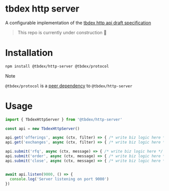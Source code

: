 # tbdex http server

A configurable implementation of the [tbdex http api draft specification](https://github.com/TBD54566975/tbdex-protocol/blob/main/rest-api/README.md)

>
> This repo is currently under construction 🚧

# Installation
```bash
npm install @tbdex/http-server @tbdex/protocol
```

> [!NOTE]
>
> `@tbdex/protocol` is a [peer dependency](https://docs.npmjs.com/cli/v10/configuring-npm/package-json#peerdependencies) to `@tbdex/http-server`

# Usage
```typescript
import { TbdexHttpServer } from '@tbdex/http-server'

const api = new TbdexHttpServer()

api.get('offerings', async (ctx, filter) => { /* write biz logic here */ })
api.get('exchanges', async (ctx, filter) => { /* write biz logic here */ })

api.submit('rfq', async (ctx, message) => { /* write biz logic here */ })
api.submit('order', async (ctx, message) => { /* write biz logic here */ })
api.submit('close', async (ctx, message) => { /* write biz logic here */ })


await api.listen(9000, () => {
  console.log('Server listening on port 9000')
})
```